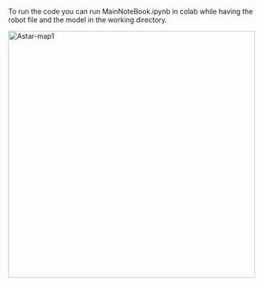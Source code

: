 To run the code you can run MainNoteBook.ipynb in colab while having the robot file and the model in the working directory.


<img src="rl_walk.gif" alt="Astar-map1" width="500">
